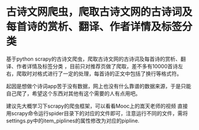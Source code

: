 # 古诗文网爬虫，爬取古诗文网的古诗词及每首诗的赏析、翻译、作者详情及标签分类
基于python scrapy的古诗文爬虫，爬取古诗文网的古诗词及每首诗的赏析、翻译、作者详情及标签分类
，目前只对推荐页做了爬取，差不多有10000首诗左右，爬取时对格式进行了一定的处理，每首诗的正文中包括了换行等格式符。

起因是想做个诗词app苦于没有数据，网上也没有什么靠谱的数据来源，于是只能自己爬了，希望这个东西对其他有这个需要的人有点用吧。

建议先大概学习下scrapy的爬虫框架，可以看看Mooc上的嵩天老师的视频
直接用scrapy命令运行spider目录下的对应的文件即可，注意运行不同的文件，需将settings.py中的item_piplines的属性修改为对应的pipline.

